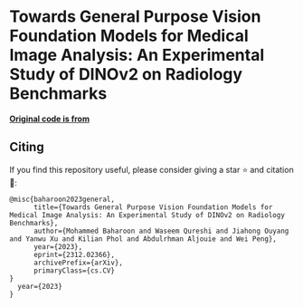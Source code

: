 # Towards General Purpose Vision Foundation Models for Medical Image Analysis: An Experimental Study of DINOv2 on Radiology Benchmarks

**[Original code is from](https://github.com/facebookresearch/dinov2)**

## Citing 

If you find this repository useful, please consider giving a star :star: and citation :t-rex::

```
@misc{baharoon2023general,
      title={Towards General Purpose Vision Foundation Models for Medical Image Analysis: An Experimental Study of DINOv2 on Radiology Benchmarks}, 
      author={Mohammed Baharoon and Waseem Qureshi and Jiahong Ouyang and Yanwu Xu and Kilian Phol and Abdulrhman Aljouie and Wei Peng},
      year={2023},
      eprint={2312.02366},
      archivePrefix={arXiv},
      primaryClass={cs.CV}
}
  year={2023}
}
```
